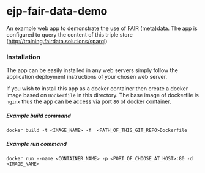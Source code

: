 # ejp-fair-data-demo
An example web app to demonstrate the use of FAIR (meta)data. The app is configured to query 
the content of this triple store (http://training.fairdata.solutions/sparql) 

### Installation
The app can be easily installed in any web servers simply follow the application deployment
instructions of your chosen web server.

If you wish to install this app as a docker container then create a docker image based on
`Dockerfile` in this directory. The base image of dockerfile is `nginx` thus the app can be 
access via port `80` of docker container. 

##### Example build command
`docker build -t <IMAGE_NAME> -f  <PATH_OF_THIS_GIT_REPO>Dockerfile`

##### Example run command

`docker run --name <CONTAINER_NAME> -p <PORT_OF_CHOOSE_AT_HOST>:80 -d <IMAGE_NAME>`
